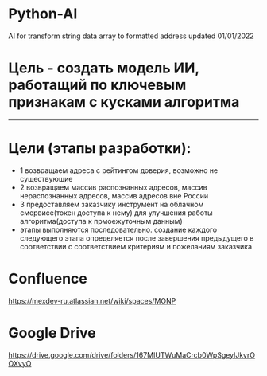 # Python-AI
AI for transform string data array to formatted address
updated 01/01/2022  
# Цель - создать модель ИИ, работащий по ключевым признакам с кусками алгоритма
_____________________________________________________________________________
# Цели (этапы разработки):  
* 1 возвращаем адреса с рейтингом доверия, возможно не существующие  
* 2 возвращаем массив распознанных адресов, массив нераспознанных адресов, массив адресов вне России  
* 3 предоставляем заказчику инструмент на облачном смервисе(токен доступа к нему) для улучшения работы алгоритма(доступа к прмоежуточным данным)  
* этапы выполняются последовательно. создание каждого следующего этапа определяется после завершения предыдущего в соответствии с соответствием критериям и пожеланиям заказчика  
# Confluence  
https://mexdev-ru.atlassian.net/wiki/spaces/MONP  
# Google Drive  
https://drive.google.com/drive/folders/167MIUTWuMaCrcb0WpSgeylJkvrOOXvyO   
